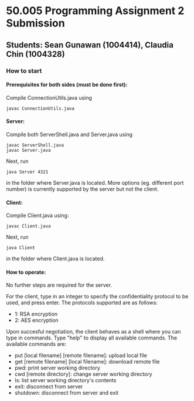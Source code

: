 # 50.005 Programming Assignment 2 Submission
## Students: Sean Gunawan (1004414), Claudia Chin (1004328)

### How to start

#### Prerequisites for both sides (must be done first):

Compile ConnectionUtils.java using

    javac ConnectionUtils.java


#### Server:

Compile both ServerShell.java and Server.java using

    javac ServerShell.java
    javac Server.java

Next, run

    java Server 4321

in the folder where Server.java is located. More options (eg. different port number) is currently supported by the server but not the client.

#### Client:

Compile Client.java using:

    javac Client.java

Next, run

    java Client

in the folder where Client.java is located.

#### How to operate:

No further steps are required for the server.

For the client, type in an integer to specify the confidentiality protocol to be used, and press enter. The protocols supported are as follows:

- 1: RSA encryption
- 2: AES encryption

Upon succesful negotiation, the client behaves as a shell where you can type in commands. Type "help" to display all available commands. The available commands are:

- put \[local filename\] \[remote filename\]: upload local file
- get \[remote filename\] \[local filename\]: download remote file
- pwd: print server working directory
- cwd \[remote directory\]: change server working directory
- ls: list server working directory's contents
- exit: disconnect from server
- shutdown: disconnect from server and exit